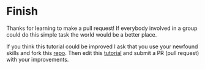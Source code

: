 # Finish

Thanks for learning to make a pull request! If everybody involved in a
group could do this simple task the world would be a better place.

If you think this tutorial could be improved I ask that you use your
newfound skills and fork this
[repo](https://github.com/joshuacox/katacoda-scenarios).  Then edit this
[tutorial](https://github.com/joshuacox/katacoda-scenarios/tree/master/LearnToCollaborateWithGit) and submit a PR (pull request) with your improvements.
